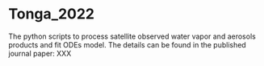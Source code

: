 # Tonga_2022
The python scripts to process satellite observed water vapor and aerosols products and fit ODEs model. The details can be found in the published journal paper: XXX

